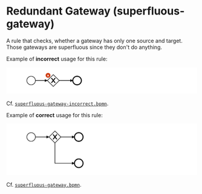 # Redundant Gateway (superfluous-gateway)

A rule that checks, whether a gateway has only one source and target. Those gateways are superfluous since they don't do anything.

Example of __incorrect__ usage for this rule:

![Incorrect usage example](./examples/superfluous-gateway-incorrect.png)

Cf. [`superfluous-gateway-incorrect.bpmn`](./examples/superfluous-gateway-incorrect.bpmn).


Example of __correct__ usage for this rule:

![Correct usage example](./examples/superfluous-gateway-correct.png)

Cf. [`superfluous-gateway.bpmn`](./examples/superfluous-gateway.bpmn).